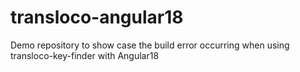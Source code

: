 # transloco-angular18
Demo repository to show case the build error occurring when using transloco-key-finder with Angular18
